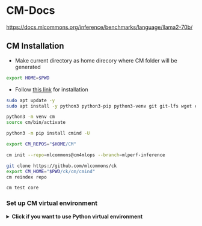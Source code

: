 # CM-Docs
https://docs.mlcommons.org/inference/benchmarks/language/llama2-70b/

## CM Installation
* Make current directory as home direcory where CM folder will be generated
```sh
export HOME=$PWD
```

* Follow [this link](https://access.cknowledge.org/playground/?action=install) for installation

```sh
sudo apt update -y
sudo apt install -y python3 python3-pip python3-venv git git-lfs wget curl
```

```sh
python3 -m venv cm
source cm/bin/activate

python3 -m pip install cmind -U

export CM_REPOS="$HOME/CM"

cm init --repo=mlcommons@cm4mlops --branch=mlperf-inference

git clone https://github.com/mlcommons/ck
export CM_HOME="$PWD/ck/cm/cmind"
cm reindex repo

cm test core
```

### Set up CM virtual environment

<details>
<summary><b>Click if you want to use Python virtual environment</b></summary>

We suggest you to install a python virtual environment via CM though it's not strictly necessary 
(CM can automatically detect and reuse your Python installation and environments):
```bash
cm run script "install python-venv" --name=loadgen
```

You can also install a specific version of Python on your system via:
```bash
cm run script "install python-venv" --name=loadgen --version=3.10.7
```

By default, CM will be asking users to select one from all detected and installed Python versions
including the above one, any time a script with python dependency is run. To avoid that, you 
can set up the following environment variable with the name of the current virtual environment:

```bash
export CM_SCRIPT_EXTRA_CMD="--adr.python.name=loadgen"
```

The `--adr` flag stands for "Add to all Dependencies Recursively" and will find all sub-dependencies on other CM scripts 

</details>

